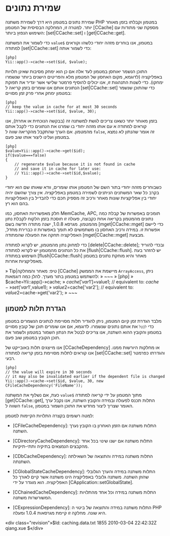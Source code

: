 ﻿שמירת נתונים
============

שמירת נתונים במטמון היא דרך לשמירת משתנה PHP במטמון וקבלתו בזמן מאוחר יותר. למטרה זו, המחלקה הבסיסית של המטמון [CCache] מספקת שני מתודות עם השימוש הנפוץ ביותר: [set|CCache::set] ו [get|CCache::get].

כדי לשמור את המשתנה `value$` במטמון, אנו בוחרים מזהה יחודי כלשהו וקוראים למתודה [set|CCache::set] כדי לשמור אותה:

~~~
[php]
Yii::app()-»cache-»set($id, $value);
~~~

התוכן הנשמר יאוחסן במטמון לעד אלה אם כן הוא ימחק מסיבות שאינן תלויות באפליקציה (לדוגמא, מקום האחסון של המטמון מלא והפריטים הישנים ביותר שנשמרו ימחקו). כדי לשנות התנהגות זו, אנו יכולים להוסיף פרמטר שלישי אשר יגדיר את תפוקת הנתונים אותם אנו שומרים בזמן קריאה ל [set|CCache::set] כדי שהתוכן שנשמר במטמון ימחק אחרי פרק זמן מסויים:

~~~
[php]
// keep the value in cache for at most 30 seconds
Yii::app()-»cache-»set($id, $value, 30);
~~~

בזמן מאוחר יותר כשאנו צריכים לגשת למשתנה זה (בבקשה הנוכחית או אחרת), אנו קוראים למתודה א עם אותו מזהה יחודי בו שמרנו את הנתונים כדי לקבל אותם מהמטמון. אם הערך שהתקבל מהקריאה שווה ל `false`, זה אומר שהנתון לא נמצא במטמון ועלינו ליצור אותו שוב פעם.

~~~
[php]
$value=Yii::app()-»cache-»get($id);
if($value===false)
{
    // regenerate $value because it is not found in cache
    // and save it in cache for later use:
    // Yii::app()-»cache-»set($id,$value);
}
~~~

‎כשבוחרים מזהה יחודי בתור השם של המטמון אותו שומרים, וודא שאותו שם הוא יחודי בקרב כל שאר המשתנים הניתנים לשמירה במטמון באפליקציה. אין צורך שהשם יהיה יחודי בין אפליקציות שונות מאחר ורכיב זה מספיק חכם כדי להבדיל בין האפליקציות בהם הוא רץ.

חלק מאפשרויות האחסון, כמו MemCache, APC, תומכים באפשרות של קבלת כמה נתונים מהמטמון בקריאה אחת כקבוצה, פעולה זו חוסכת בזמן הלקוח לקבלת נתון מהמטמון. מגרסא 1.0.8, ישנה מתודה חדשה בשם [mget|CCache::mget] כדי ליישם אפשרות זו. במידה ורכיב האחסון בו משתמשים לא תומך באפשרות זו כברירת מחדל, האפליקציה תחקה את הפעולה שהמתודה [mget|CCache::mget] מבצעת.

כדי למחוק נתון מהמטמון, יש לקרוא למתודה [delete|CCache::delete]; ובכדי להוריד את כל הנתונים מהמטמון יש לקרוא למתודה [flush|CCache::flush]. יש להזהר בעת השימוש במתודה [flush|CCache::flush] מאחר והיא מוחקת נתונים במטמון מאפליקציות אחרות.

» Tip|טיפ: מאחר והמחלקה [CCache] מיישמת את הממשק `ArrayAccess`, ניתן להשתמש במטמון בתור מערך. להלן כמה דוגמאות:
» ~~~
» [php]
» $cache=Yii::app()-»cache;
» $cache['var1']=$value1;  // equivalent to: $cache-»set('var1',$value1);
» $value2=$cache['var2'];  // equivalent to: $value2=$cache-»get('var2');
» ~~~

הגדרת תלות למטמון
----------------

מלבד הגדרת זמן קיום המטמון, ניתן להגדיר תלות מסויימת לנתונים הנשמרים במטמון כדי `לבטל` את אותם נתונים שנשמרו. לדוגמא, אם אנו שומרים תוכן של קובץ מסויים במטמון והקובץ ההוא השתנה, אנו צריכים לבטל את הנתון השמור במטמון ולשמור את תוכן הקובץ במטמון שוב פעם.

אנו מייצגים תלות באובייקט של [CCacheDependency] או מחלקות היורשות ממנו. אנו קוראים לתלות מסויימת בזמן קריאה למתודה [set|CCache::set] והגדרתו כפרמטר רבעי.

~~~
[php]
// the value will expire in 30 seconds
// it may also be invalidated earlier if the dependent file is changed
Yii::app()-»cache-»set($id, $value, 30, new CFileCacheDependency('FileName'));
~~~

כעת, אם נשלוף את המשתנה `value$` מתוך המטמון על ידי קריאה למתודה [get|CCache::get], התלות תכנס לפעולה ובמידה והקובץ השתנה, אנו נקבל ערך השווה ל `false`, האומר שצריך ליצור מחדש את התוכן השמור במטמון.

למטה רשומים בקצרה התלויות הקיימות למטמון:

- [CFileCacheDependency]: התלות משתנה אם הזמן האחרון בו הקובץ נערך השתנה.

- [CDirectoryCacheDependency]: התלות משתנה אם ישנו שינוי בכל אחד מהקבצים הנמצאים בתיקיה ותתי-תיקיות.

- [CDbCacheDependency]: התלות משתנה במידה והתוצאה של השאילתה השתנתה.

- [CGlobalStateCacheDependency]: התלות משתנה במידה והערך הגלובלי שהוזן השתנה. משתנה גלובלי באפליקציה הינו משתנה אשר קיים לאורך כל האפליקציה. הוא מוגדר על ידי [CApplication::setGlobalState].

- [CChainedCacheDependency]: התלות משתנה במידה וכל אחד מהתלויות המשורשרות משתנה.

- [CExpressionDependency]: התלות משתנה במידה והתוצאה של ביטוי ה PHP היא שונה. מחלקה זו קיימת מגרסאות 1.0.4 ומעלה.

«div class="revision"»$Id: caching.data.txt 1855 2010-03-04 22:42:32Z qiang.xue $«/div»